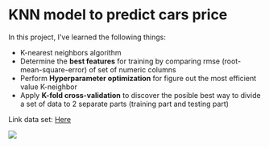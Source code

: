 # KNN model to predict cars price
In this project, I've learned the following things:
- K-nearest neighbors algorithm
- Determine the **best features** for training by comparing rmse (root-mean-square-error) of set of numeric columns
- Perform **Hyperparameter optimization** for figure out the most efficient value K-neighbor
- Apply **K-fold cross-validation** to discover the posible best way to divide a set of data to 2 separate parts (training part and testing part)

Link data set: [Here](https://archive.ics.uci.edu/ml/datasets/automobile)

![](https://res.cloudinary.com/dyd911kmh/image/upload/f_auto,q_auto:best/v1531424125/KNN_final1_ibdm8a.png)

